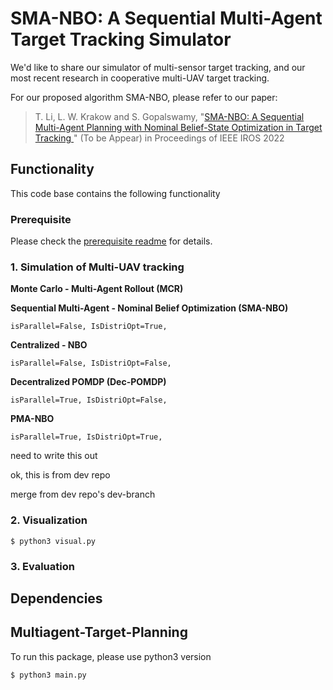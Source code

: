 # SMA-NBO: A Sequential Multi-Agent Target Tracking Simulator

We'd like to share our simulator of multi-sensor target tracking, and our most recent research in cooperative multi-UAV target tracking.

For our proposed algorithm SMA-NBO, please refer to our paper:

>T. Li, L. W. Krakow and S. Gopalswamy, "[SMA-NBO: A Sequential Multi-Agent Planning with Nominal Belief-State Optimization in Target Tracking
](https://arxiv.org/abs/2203.01507)" (To be Appear) in Proceedings of IEEE IROS 2022

## Functionality

This code base contains the following functionality

### Prerequisite

Please check the [prerequisite readme](https://github.com/TianqiLi7398/SMA_NBO/blob/main/data/env/prerequisite.md) for details.

### 1. Simulation of Multi-UAV tracking

**Monte Carlo - Multi-Agent Rollout (MCR)**


**Sequential Multi-Agent - Nominal Belief Optimization (SMA-NBO)**

```
isParallel=False, IsDistriOpt=True, 
```

**Centralized - NBO**

```
isParallel=False, IsDistriOpt=False,
```

**Decentralized POMDP (Dec-POMDP)**
```
isParallel=True, IsDistriOpt=False,
```

**PMA-NBO**
```
isParallel=True, IsDistriOpt=True, 
```

need to write this out

ok, this is from dev repo

merge from dev repo's dev-branch


### 2. Visualization

`$ python3 visual.py`

### 3. Evaluation

## Dependencies



## Multiagent-Target-Planning

To run this package, please use python3 version

`$ python3 main.py` 
